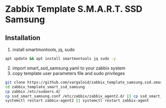 # Zabbix Template S.M.A.R.T. SSD Samsung

## Installation
1. install smartmontools, jq, sudo
```bash
apt update && apt install smartmontools jq sudo -y
```
2. import smart_ssd_samsung.yaml to your zabbix system
3. copy template user parameters file and sudo privileges
```bash
git clone https://github.com/vargaloid/zabbix_template_samsung.ssd.smart.git
cd zabbix_template_smart_ssd_samsung
cp zabbix /etc/sudoers.d/
cp ssd_smart_samsung.conf /etc/zabbix/zabbix_agent2.d/ || cp ssd_smart_samsung.conf /etc/zabbix/zabbix_agent.d/ 
systemctl restart zabbix-agent2 || systemctl restart zabbix-agent
```
